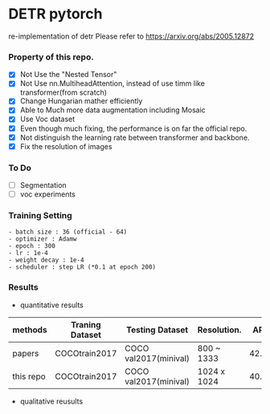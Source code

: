 # DETR pytorch

re-implementation of detr
Please refer to https://arxiv.org/abs/2005.12872
 
### Property of this repo.
- [x] Not Use the "Nested Tensor"
- [x] Not Use nn.MultiheadAttention, instead of use timm like transformer(from scratch)
- [x] Change Hungarian mather efficiently
- [x] Able to Much more data augmentation including Mosaic
- [x] Use Voc dataset
- [x] Even though much fixing, the performance is on far the official repo.
- [x] Not distinguish the learning rate between transformer and backbone.
- [x] Fix the resolution of images

### To Do
- [ ] Segmentation
- [ ] voc experiments

### Training Setting
```
- batch size : 36 (official - 64)
- optimizer : Adamw
- epoch : 300
- lr : 1e-4 
- weight decay : 1e-4
- scheduler : step LR (*0.1 at epoch 200)
```

### Results

- quantitative results

|methods        | Traning Dataset        |    Testing Dataset     | Resolution.  | AP      |
|---------------|------------------------| ---------------------- | ------------ | ------- |
|papers         | COCOtrain2017          |  COCO val2017(minival) | 800 ~ 1333   | 42.0    |
|this repo      | COCOtrain2017          |  COCO val2017(minival) | 1024 x 1024  | 40.5    |

- qualitative reusults

